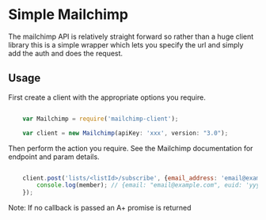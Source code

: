 # Simple Mailchimp

The mailchimp API is relatively straight forward so rather than a huge client library this is a simple wrapper which lets you specify the url and simply add the auth and does the request.

## Usage

First create a client with the appropriate options you require.

```javascript

    var Mailchimp = require('mailchimp-client');

    var client = new Mailchimp(apiKey: 'xxx', version: "3.0");
```

Then perform the action you require. See the Mailchimp documentation for endpoint and param details.

```javascript

    client.post('lists/<listId>/subscribe', {email_address: 'email@example.com', status: 'subscribed'}, function(err, member){
        console.log(member); // {email: "email@example.com", euid: 'yyyyy', leid: 'yyyyyy'}
    });


```

Note: If no callback is passed an A+ promise is returned
